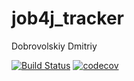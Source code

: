 # job4j_tracker
Dobrovolskiy Dmitriy

[![Build Status](https://travis-ci.com/stGOST/job4j_tracker.svg?branch=master)](https://travis-ci.com/stGOST/job4j_tracker)
[![codecov](https://codecov.io/gh/stGOST/job4j_tracker/branch/master/graph/badge.svg)](https://codecov.io/gh/stGOST/job4j_tracker)